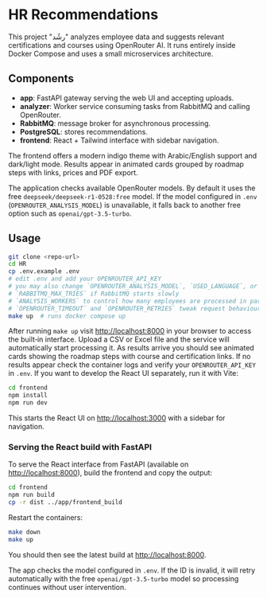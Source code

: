 # HR Recommendations

This project "رشُد" analyzes employee data and suggests relevant certifications and courses using OpenRouter AI. It runs entirely inside Docker Compose and uses a small microservices architecture.

## Components
- **app**: FastAPI gateway serving the web UI and accepting uploads.
- **analyzer**: Worker service consuming tasks from RabbitMQ and calling OpenRouter.
- **RabbitMQ**: message broker for asynchronous processing.
- **PostgreSQL**: stores recommendations.
- **frontend**: React + Tailwind interface with sidebar navigation.

The frontend offers a modern indigo theme with Arabic/English support and dark/light mode. Results appear in animated cards grouped by roadmap steps with links, prices and PDF export.

The application checks available OpenRouter models. By default it uses the free `deepseek/deepseek-r1-0528:free` model. If the model configured in `.env` (`OPENROUTER_ANALYSIS_MODEL`) is unavailable, it falls back to another free option such as `openai/gpt-3.5-turbo`.

## Usage
```bash
git clone <repo-url>
cd HR
cp .env.example .env
# edit .env and add your OPENROUTER_API_KEY
# you may also change `OPENROUTER_ANALYSIS_MODEL`, `USED_LANGUAGE`, or
# `RABBITMQ_MAX_TRIES` if RabbitMQ starts slowly
# `ANALYSIS_WORKERS` to control how many employees are processed in parallel
# `OPENROUTER_TIMEOUT` and `OPENROUTER_RETRIES` tweak request behaviour
make up  # runs docker compose up
```
After running `make up` visit <http://localhost:8000> in your browser to access the built‑in interface. Upload a CSV or Excel file and the service will automatically start processing it.  As results arrive you should see animated cards showing the roadmap steps with course and certification links.  If no results appear check the container logs and verify your `OPENROUTER_API_KEY` in `.env`.
If you want to develop the React UI separately, run it with Vite:
```bash
cd frontend
npm install
npm run dev
```
This starts the React UI on <http://localhost:3000> with a sidebar for navigation.

### Serving the React build with FastAPI

To serve the React interface from FastAPI (available on <http://localhost:8000>), build the frontend and copy the output:

```bash
cd frontend
npm run build
cp -r dist ../app/frontend_build
```

Restart the containers:

```bash
make down
make up
```

You should then see the latest build at <http://localhost:8000>.

The app checks the model configured in `.env`. If the ID is invalid, it will retry automatically with the free `openai/gpt-3.5-turbo` model so processing continues without user intervention.
